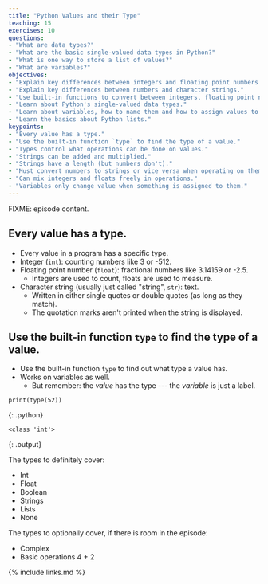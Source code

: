 ```yaml
---
title: "Python Values and their Type"
teaching: 15
exercises: 10
questions:
- "What are data types?"
- "What are the basic single-valued data types in Python?"
- "What is one way to store a list of values?"
- "What are variables?"
objectives:
- "Explain key differences between integers and floating point numbers."
- "Explain key differences between numbers and character strings."
- "Use built-in functions to convert between integers, floating point numbers, and strings."
- "Learn about Python's single-valued data types."
- "Learn about variables, how to name them and how to assign values to them."
- "Learn the basics about Python lists."
keypoints:
- "Every value has a type."
- "Use the built-in function `type` to find the type of a value."
- "Types control what operations can be done on values."
- "Strings can be added and multiplied."
- "Strings have a length (but numbers don't)."
- "Must convert numbers to strings or vice versa when operating on them."
- "Can mix integers and floats freely in operations."
- "Variables only change value when something is assigned to them."
---
```


FIXME: episode content.

## Every value has a type.

*   Every value in a program has a specific type.
*   Integer (`int`): counting numbers like 3 or -512.
*   Floating point number (`float`): fractional numbers like 3.14159 or -2.5.
    *   Integers are used to count, floats are used to measure.
*   Character string (usually just called "string", `str`): text.
    *   Written in either single quotes or double quotes (as long as they match).
    *   The quotation marks aren't printed when the string is displayed.

## Use the built-in function `type` to find the type of a value.

*   Use the built-in function `type` to find out what type a value has.
*   Works on variables as well.
    *   But remember: the *value* has the type --- the *variable* is just a label.

~~~
print(type(52))
~~~
{: .python}
~~~
<class 'int'>
~~~
{: .output}


The types to definitely cover:
- Int
- Float
- Boolean
- Strings
- Lists
- None

The types to optionally cover, if there is room in the episode:
- Complex
- Basic operations 4 + 2

{% include links.md %}

